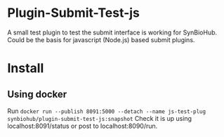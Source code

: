 # Plugin-Submit-Test-js
A small test plugin to test the submit interface is working for SynBioHub. Could be the basis for javascript (Node.js) based submit plugins.

# Install
## Using docker
Run `docker run --publish 8091:5000 --detach --name js-test-plug synbiohub/plugin-submit-test-js:snapshot`
Check it is up using localhost:8091/status or post to localhost:8090/run.
